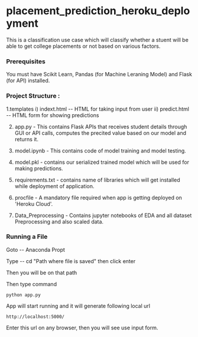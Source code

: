 # placement_prediction_heroku_deployment
This is a classification use case which will classify whether a stuent will be able to get college placements or not based on various factors.

### Prerequisites
You must have Scikit Learn, Pandas (for Machine Leraning Model) and Flask (for API) installed.

### Project Structure :

1.templates
i) indext.html -- HTML for taking input from user
ii) predict.html -- HTML form for showing predictions
 
2. app.py - This contains Flask APIs that receives student details through GUI or API calls, computes the precited value based on our model and returns it.

3. model.ipynb - This contains code of model training and model testing.

4. model.pkl - contains our serialized trained model which will be used for making predictions.

5. requirements.txt - contains name of libraries which will get installed while deployment of application.

6. procfile - A mandatory file required when app is getting deployed on 'Heroku Cloud'.

7. Data_Preprocessing - Contains jupyter notebooks of EDA and all dataset Preprocessing and also scaled data.

### Running a File

Goto -- Anaconda Propt

Type -- cd "Path where file is saved"  then click enter

Then you will be on that path

Then type command
~~~
python app.py
~~~

App will start running and it will generate following local url

~~~
http://localhost:5000/
~~~

Enter this url on any browser, then you will see use input form.
